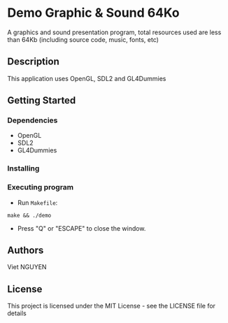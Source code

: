 # Demo Graphic & Sound 64Ko
A graphics and sound presentation program, total resources used are less than 64Kb (including source code, music, fonts, etc) 


## Description
This application uses OpenGL, SDL2 and GL4Dummies

## Getting Started

### Dependencies

* OpenGL
* SDL2
* GL4Dummies

### Installing


### Executing program

* Run `Makefile`:
```
make && ./demo
```
* Press "Q" or "ESCAPE" to close the window.

## Authors
Viet NGUYEN


## License
This project is licensed under the MIT License - see the LICENSE file for details


